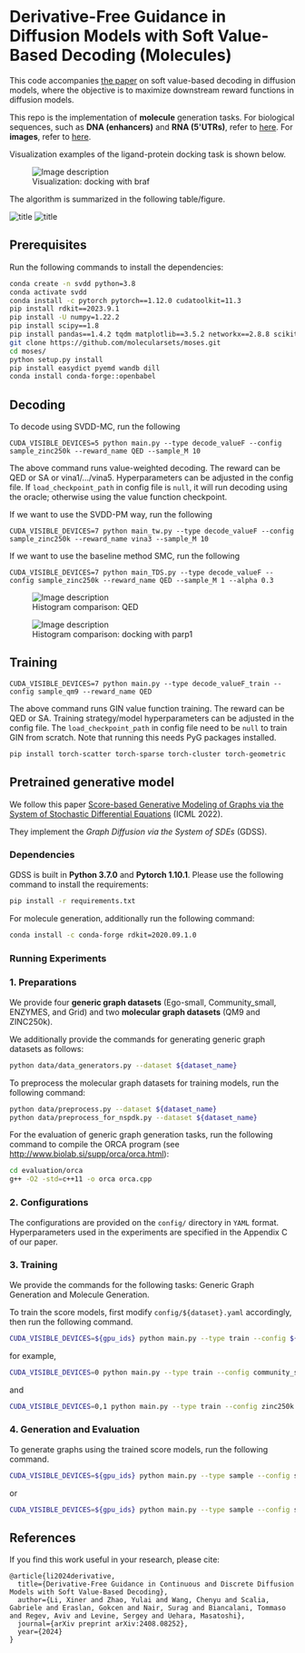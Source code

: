 # Derivative-Free Guidance in Diffusion Models with Soft Value-Based Decoding (Molecules)

This code accompanies [the paper](https://arxiv.org/abs/2408.08252) on soft value-based decoding in diffusion models, where the objective is to maximize downstream reward functions in diffusion models. 

This repo is the implementation of **molecule** generation tasks. For biological sequences, such as **DNA (enhancers)** and **RNA (5'UTRs)**, refer to [here](https://github.com/masa-ue/SVDD). For **images**, refer to [here](https://github.com/masa-ue/SVDD-image).

Visualization examples of the ligand-protein docking task is shown below.

<figure>
  <img src="media/mol_vina5_plot_pymol_grid.jpg" alt="Image description">
  <figcaption>Visualization: docking with braf</figcaption>
</figure>

The algorithm is summarized in the following table/figure.  

![title](media/summary_algorithm.png)
![title](media/summary_image.png) 

## Prerequisites

Run the following commands to install the dependencies:

```sh
conda create -n svdd python=3.8
conda activate svdd
conda install -c pytorch pytorch==1.12.0 cudatoolkit=11.3
pip install rdkit==2023.9.1
pip install -U numpy=1.22.2
pip install scipy==1.8
pip install pandas==1.4.2 tqdm matplotlib==3.5.2 networkx==2.8.8 scikit-learn apricot-select
git clone https://github.com/molecularsets/moses.git
cd moses/
python setup.py install
pip install easydict pyemd wandb dill
conda install conda-forge::openbabel
```

## Decoding

To decode using SVDD-MC, run the following 

`CUDA_VISIBLE_DEVICES=5 python main.py --type decode_valueF --config sample_zinc250k --reward_name QED --sample_M 10`

The above command runs value-weighted decoding. The reward can be QED or SA or vina1/.../vina5. Hyperparameters can be adjusted in the config file.
If `load_checkpoint_path` in config file is `null`, it will run decoding using the oracle; otherwise using the value function checkpoint.

If we want to use the SVDD-PM way, run the following 

`CUDA_VISIBLE_DEVICES=7 python main_tw.py --type decode_valueF --config sample_zinc250k --reward_name vina3 --sample_M 10`

If we want to use the baseline method SMC, run the following

`CUDA_VISIBLE_DEVICES=7 python main_TDS.py --type decode_valueF --config sample_zinc250k --reward_name QED --sample_M 1 --alpha 0.3`

<figure>
  <img src="media/molecule_qed_distribution.png" alt="Image description">
  <figcaption>Histogram comparison: QED</figcaption>
</figure>

<figure>
  <img src="media/molecule_vina1_distribution.png" alt="Image description">
  <figcaption>Histogram comparison: docking with parp1</figcaption>
</figure>

[//]: # (![QED]&#40;media/molecule_qed_distribution.png&#41; )

[//]: # ()
[//]: # (![Docking-parp1]&#40;media/molecule_vina1_distribution.png&#41; )

[//]: # ()
[//]: # (![Visualization]&#40;media/mol_vina5_plot_pymol_grid.jpg&#41; )

## Training

`CUDA_VISIBLE_DEVICES=7 python main.py --type decode_valueF_train --config sample_qm9 --reward_name QED`

The above command runs GIN value function training. The reward can be QED or SA. Training strategy/model hyperparameters can be adjusted in the config file.
The `load_checkpoint_path` in config file need to be `null` to train GIN from scratch.
Note that running this needs PyG packages installed.

```sh
pip install torch-scatter torch-sparse torch-cluster torch-geometric
```


## Pretrained generative model

We follow this paper [Score-based Generative Modeling of Graphs via the System of Stochastic Differential Equations](https://arxiv.org/abs/2202.02514) (ICML 2022).

They implement the *Graph Diffusion via the System of SDEs* (GDSS).


### Dependencies

GDSS is built in **Python 3.7.0** and **Pytorch 1.10.1**. Please use the following command to install the requirements:

```sh
pip install -r requirements.txt
```

For molecule generation, additionally run the following command:

```sh
conda install -c conda-forge rdkit=2020.09.1.0
```


### Running Experiments


### 1. Preparations

We provide four **generic graph datasets** (Ego-small, Community_small, ENZYMES, and Grid) and two **molecular graph datasets** (QM9 and ZINC250k). 

We additionally provide the commands for generating generic graph datasets as follows:

```sh
python data/data_generators.py --dataset ${dataset_name}
```

To preprocess the molecular graph datasets for training models, run the following command:

```sh
python data/preprocess.py --dataset ${dataset_name}
python data/preprocess_for_nspdk.py --dataset ${dataset_name}
```

For the evaluation of generic graph generation tasks, run the following command to compile the ORCA program (see http://www.biolab.si/supp/orca/orca.html):

```sh
cd evaluation/orca 
g++ -O2 -std=c++11 -o orca orca.cpp
```


### 2. Configurations

The configurations are provided on the `config/` directory in `YAML` format. 
Hyperparameters used in the experiments are specified in the Appendix C of our paper.


### 3. Training

We provide the commands for the following tasks: Generic Graph Generation and Molecule Generation.

To train the score models, first modify `config/${dataset}.yaml` accordingly, then run the following command.

```sh
CUDA_VISIBLE_DEVICES=${gpu_ids} python main.py --type train --config ${train_config} --seed ${seed}
```

for example, 

```sh
CUDA_VISIBLE_DEVICES=0 python main.py --type train --config community_small --seed 42
```
and
```sh
CUDA_VISIBLE_DEVICES=0,1 python main.py --type train --config zinc250k --seed 42
```

### 4. Generation and Evaluation

To generate graphs using the trained score models, run the following command.

```sh
CUDA_VISIBLE_DEVICES=${gpu_ids} python main.py --type sample --config sample_qm9
```
or
```sh
CUDA_VISIBLE_DEVICES=${gpu_ids} python main.py --type sample --config sample_zinc250k
```




## References

If you find this work useful in your research, please cite:

```
@article{li2024derivative,
  title={Derivative-Free Guidance in Continuous and Discrete Diffusion Models with Soft Value-Based Decoding},
  author={Li, Xiner and Zhao, Yulai and Wang, Chenyu and Scalia, Gabriele and Eraslan, Gokcen and Nair, Surag and Biancalani, Tommaso and Regev, Aviv and Levine, Sergey and Uehara, Masatoshi},
  journal={arXiv preprint arXiv:2408.08252},
  year={2024}
}
```

